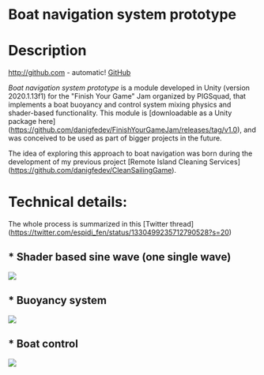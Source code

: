 # Boat navigation system prototype

# Description

http://github.com - automatic!
[GitHub](http://github.com)

*Boat navigation system prototype* is a module developed in Unity (version 2020.1.13f1) for the "Finish Your Game" Jam organized by PIGSquad, that implements a boat buoyancy and control system mixing physics and shader-based functionality. This module is [downloadable as a Unity package here] (https://github.com/danigfedev/FinishYourGameJam/releases/tag/v1.0), and was conceived to be used as part of bigger projects in the future.

The idea of exploring this approach to boat navigation was born during the development of my previous project [Remote Island Cleaning Services] (https://github.com/danigfedev/CleanSailingGame).

# Technical details:

The whole process is summarized in this [Twitter thread] (https://twitter.com/espidi_fen/status/1330499235712790528?s=20)

## * Shader based sine wave (one single wave)

<img src="https://user-images.githubusercontent.com/37219448/127773928-323d6a4d-d22f-4774-94f3-947533847a4c.jpg"/>

## * Buoyancy system

<img src="https://user-images.githubusercontent.com/37219448/127774387-2631f3cc-7da1-4d4e-b69e-302e8f2a7e17.gif"/>

## * Boat control

<img src="https://user-images.githubusercontent.com/37219448/127774407-79e69e65-b2f4-495e-8ee4-c1e97a8cd91d.gif"/>


